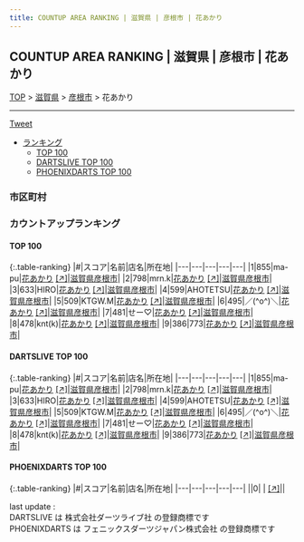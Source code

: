 ```yaml
---
title: COUNTUP AREA RANKING | 滋賀県 | 彦根市 | 花あかり
---
```

## COUNTUP AREA RANKING | 滋賀県 | 彦根市 | 花あかり

[TOP](/darts/rank/) > [滋賀県](/darts/rank/滋賀県/) > [彦根市](/darts/rank/滋賀県/彦根市/) > 花あかり

___

<a href="https://twitter.com/share?ref_src=twsrc%5Etfw" data-text="COUNTUP AREA RANKING | 滋賀県彦根市花あかり" class="twitter-share-button" data-hashtags="DARTSLIVE,PHOENIXDARTS,darts,ダーツ" data-show-count="false">Tweet</a>

* [ランキング](#カウントアップランキング)
    * [TOP 100](#top-100)
    * [DARTSLIVE TOP 100](#dartslive-top-100)
    * [PHOENIXDARTS TOP 100](#phoenixdarts-top-100)

### 市区町村

<ul>

</ul>

### カウントアップランキング

#### TOP 100



{:.table-ranking}
|#|スコア|名前|店名|所在地|
|---|---|---|---|---|
|1|855|<span class="rank-name-dl">ma-pu</span>|<a href="/darts/rank/shops/8f8b827861b3d09725d56fb0e5c39bac.html">花あかり</a> <a href="https://search.dartslive.com/jp/shop/8f8b827861b3d09725d56fb0e5c39bac">[↗]</a>|<a href="/darts/rank/滋賀県/彦根市">滋賀県彦根市</a>|
|2|798|<span class="rank-name-dl">mrn.k</span>|<a href="/darts/rank/shops/8f8b827861b3d09725d56fb0e5c39bac.html">花あかり</a> <a href="https://search.dartslive.com/jp/shop/8f8b827861b3d09725d56fb0e5c39bac">[↗]</a>|<a href="/darts/rank/滋賀県/彦根市">滋賀県彦根市</a>|
|3|633|<span class="rank-name-dl">HIRO</span>|<a href="/darts/rank/shops/8f8b827861b3d09725d56fb0e5c39bac.html">花あかり</a> <a href="https://search.dartslive.com/jp/shop/8f8b827861b3d09725d56fb0e5c39bac">[↗]</a>|<a href="/darts/rank/滋賀県/彦根市">滋賀県彦根市</a>|
|4|599|<span class="rank-name-dl">AHOTETSU</span>|<a href="/darts/rank/shops/8f8b827861b3d09725d56fb0e5c39bac.html">花あかり</a> <a href="https://search.dartslive.com/jp/shop/8f8b827861b3d09725d56fb0e5c39bac">[↗]</a>|<a href="/darts/rank/滋賀県/彦根市">滋賀県彦根市</a>|
|5|509|<span class="rank-name-dl">KTGW.M</span>|<a href="/darts/rank/shops/8f8b827861b3d09725d56fb0e5c39bac.html">花あかり</a> <a href="https://search.dartslive.com/jp/shop/8f8b827861b3d09725d56fb0e5c39bac">[↗]</a>|<a href="/darts/rank/滋賀県/彦根市">滋賀県彦根市</a>|
|6|495|<span class="rank-name-dl">／(^o^)＼</span>|<a href="/darts/rank/shops/8f8b827861b3d09725d56fb0e5c39bac.html">花あかり</a> <a href="https://search.dartslive.com/jp/shop/8f8b827861b3d09725d56fb0e5c39bac">[↗]</a>|<a href="/darts/rank/滋賀県/彦根市">滋賀県彦根市</a>|
|7|481|<span class="rank-name-dl">せー♡</span>|<a href="/darts/rank/shops/8f8b827861b3d09725d56fb0e5c39bac.html">花あかり</a> <a href="https://search.dartslive.com/jp/shop/8f8b827861b3d09725d56fb0e5c39bac">[↗]</a>|<a href="/darts/rank/滋賀県/彦根市">滋賀県彦根市</a>|
|8|478|<span class="rank-name-dl">knt(k)</span>|<a href="/darts/rank/shops/8f8b827861b3d09725d56fb0e5c39bac.html">花あかり</a> <a href="https://search.dartslive.com/jp/shop/8f8b827861b3d09725d56fb0e5c39bac">[↗]</a>|<a href="/darts/rank/滋賀県/彦根市">滋賀県彦根市</a>|
|9|386|<span class="rank-name-dl">773</span>|<a href="/darts/rank/shops/8f8b827861b3d09725d56fb0e5c39bac.html">花あかり</a> <a href="https://search.dartslive.com/jp/shop/8f8b827861b3d09725d56fb0e5c39bac">[↗]</a>|<a href="/darts/rank/滋賀県/彦根市">滋賀県彦根市</a>|


#### DARTSLIVE TOP 100



{:.table-ranking}
|#|スコア|名前|店名|所在地|
|---|---|---|---|---|
|1|855|<span class="rank-name-dl">ma-pu</span>|<a href="/darts/rank/shops/8f8b827861b3d09725d56fb0e5c39bac.html">花あかり</a> <a href="https://search.dartslive.com/jp/shop/8f8b827861b3d09725d56fb0e5c39bac">[↗]</a>|<a href="/darts/rank/滋賀県/彦根市">滋賀県彦根市</a>|
|2|798|<span class="rank-name-dl">mrn.k</span>|<a href="/darts/rank/shops/8f8b827861b3d09725d56fb0e5c39bac.html">花あかり</a> <a href="https://search.dartslive.com/jp/shop/8f8b827861b3d09725d56fb0e5c39bac">[↗]</a>|<a href="/darts/rank/滋賀県/彦根市">滋賀県彦根市</a>|
|3|633|<span class="rank-name-dl">HIRO</span>|<a href="/darts/rank/shops/8f8b827861b3d09725d56fb0e5c39bac.html">花あかり</a> <a href="https://search.dartslive.com/jp/shop/8f8b827861b3d09725d56fb0e5c39bac">[↗]</a>|<a href="/darts/rank/滋賀県/彦根市">滋賀県彦根市</a>|
|4|599|<span class="rank-name-dl">AHOTETSU</span>|<a href="/darts/rank/shops/8f8b827861b3d09725d56fb0e5c39bac.html">花あかり</a> <a href="https://search.dartslive.com/jp/shop/8f8b827861b3d09725d56fb0e5c39bac">[↗]</a>|<a href="/darts/rank/滋賀県/彦根市">滋賀県彦根市</a>|
|5|509|<span class="rank-name-dl">KTGW.M</span>|<a href="/darts/rank/shops/8f8b827861b3d09725d56fb0e5c39bac.html">花あかり</a> <a href="https://search.dartslive.com/jp/shop/8f8b827861b3d09725d56fb0e5c39bac">[↗]</a>|<a href="/darts/rank/滋賀県/彦根市">滋賀県彦根市</a>|
|6|495|<span class="rank-name-dl">／(^o^)＼</span>|<a href="/darts/rank/shops/8f8b827861b3d09725d56fb0e5c39bac.html">花あかり</a> <a href="https://search.dartslive.com/jp/shop/8f8b827861b3d09725d56fb0e5c39bac">[↗]</a>|<a href="/darts/rank/滋賀県/彦根市">滋賀県彦根市</a>|
|7|481|<span class="rank-name-dl">せー♡</span>|<a href="/darts/rank/shops/8f8b827861b3d09725d56fb0e5c39bac.html">花あかり</a> <a href="https://search.dartslive.com/jp/shop/8f8b827861b3d09725d56fb0e5c39bac">[↗]</a>|<a href="/darts/rank/滋賀県/彦根市">滋賀県彦根市</a>|
|8|478|<span class="rank-name-dl">knt(k)</span>|<a href="/darts/rank/shops/8f8b827861b3d09725d56fb0e5c39bac.html">花あかり</a> <a href="https://search.dartslive.com/jp/shop/8f8b827861b3d09725d56fb0e5c39bac">[↗]</a>|<a href="/darts/rank/滋賀県/彦根市">滋賀県彦根市</a>|
|9|386|<span class="rank-name-dl">773</span>|<a href="/darts/rank/shops/8f8b827861b3d09725d56fb0e5c39bac.html">花あかり</a> <a href="https://search.dartslive.com/jp/shop/8f8b827861b3d09725d56fb0e5c39bac">[↗]</a>|<a href="/darts/rank/滋賀県/彦根市">滋賀県彦根市</a>|


#### PHOENIXDARTS TOP 100



{:.table-ranking}
|#|スコア|名前|店名|所在地|
|---|---|---|---|---|
||0|<span class="rank-name-dl"> </span>|<a href="/darts/rank/shops/.html"></a> <a href="">[↗]</a>|<a href="/darts/rank//"></a>|


<div class="footer border-top border-gray-light mt-5 pt-3 text-right text-gray">
    last update : <span style="font-weight: italic" id="foot_last_modified"></span><br />
    DARTSLIVE は 株式会社ダーツライブ社 の登録商標です<br />
    PHOENIXDARTS は フェニックスダーツジャパン株式会社 の登録商標です<br />
</div>

<script src="https://cdnjs.cloudflare.com/ajax/libs/jquery.tablesorter/2.31.3/js/jquery.tablesorter.min.js" integrity="sha512-qzgd5cYSZcosqpzpn7zF2ZId8f/8CHmFKZ8j7mU4OUXTNRd5g+ZHBPsgKEwoqxCtdQvExE5LprwwPAgoicguNg==" crossorigin="anonymous" referrerpolicy="no-referrer"></script>
<link rel="stylesheet" href="https://cdnjs.cloudflare.com/ajax/libs/jquery.tablesorter/2.31.3/css/theme.default.min.css" integrity="sha512-wghhOJkjQX0Lh3NSWvNKeZ0ZpNn+SPVXX1Qyc9OCaogADktxrBiBdKGDoqVUOyhStvMBmJQ8ZdMHiR3wuEq8+w==" crossorigin="anonymous" referrerpolicy="no-referrer" />
<script>
$(function() {
    $(".table-ranking").tablesorter({sortList:[[0, 0]]});
    $("#foot_last_modified").text(formatDate(new Date(document.lastModified), 'yyyy-MM-dd HH:mm:ss'));
});
</script>

<script async src="https://platform.twitter.com/widgets.js" charset="utf-8"></script>